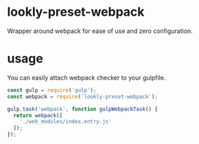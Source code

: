 # lookly-preset-webpack

Wrapper around webpack for ease of use and zero configuration.

# usage

You can easily attach webpack checker to your gulpfile.

```JavaScript
const gulp = require('gulp');
const webpack = require('lookly-preset-webpack');

gulp.task('webpack', function gulpWebpackTask() {
  return webpack([
    './web_modules/index.entry.js'
  ]);
});
```
